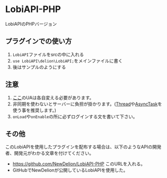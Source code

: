 # LobiAPI-PHP
LobiAPIのPHPバージョン

## プラグインでの使い方
1. `LobiAPI`ファイルをsrcの中に入れる
1. `use LobiAPI\delion\LobiAPI;`をメインファイルに書く
1. 後はサンプルのようにする

## 注意
1. [ここ](https://github.com/InkoHX/LobiAPI-PHP/blob/master/LobiAPI/LobiAPI.php#L13)のUAは各自変える必要があります。
1. 非同期を使わないとサーバーに負担が掛かります。([Thread](https://github.com/pmmp/PocketMine-MP/blob/master/src/pocketmine/Thread.php)や[AsyncTask](https://github.com/pmmp/PocketMine-MP/blob/master/src/pocketmine/scheduler/AsyncTask.php)を使う事を推奨します。)
1. `onLoad`や`onEnable`の所に必ずログインする文を書いて下さい。

## その他
このLobiAPIを使用したプラグインを配布する場合は、以下のようなAPIの開発者、開発元がわかる文章を付けてください。
* https://github.com/NewDelion/LobiAPI-PHP   このURLを入れる。
* GitHubでNewDelionが公開しているLobiAPIを使用した。
